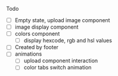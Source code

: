 Todo
- [ ] Empty state, upload image component
- [ ] image display component
- [ ] colors component
    - [ ] display hexcode, rgb and hsl values
- [ ] Created by footer
- [ ] animations
    - [ ] upload component interaction
    - [ ] color tabs switch animation
